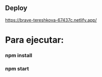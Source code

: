 ## Deploy
https://brave-tereshkova-67437c.netlify.app/
# Para ejecutar:
### npm install
###  npm start
